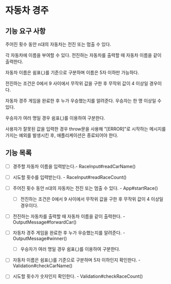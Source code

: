 # 자동차 경주

## 기능 요구 사항

주어진 횟수 동안 n대의 자동차는 전진 또는 멈출 수 있다.

각 자동차에 이름을 부여할 수 있다. 전진하는 자동차를 출력할 때 자동차 이름을 같이 출력한다.

자동차 이름은 쉼표(,)를 기준으로 구분하며 이름은 5자 이하만 가능하다.

전진하는 조건은 0에서 9 사이에서 무작위 값을 구한 후 무작위 값이 4 이상일 경우이다.

자동차 경주 게임을 완료한 후 누가 우승했는지를 알려준다. 우승자는 한 명 이상일 수 있다.

우승자가 여러 명일 경우 쉼표(,)를 이용하여 구분한다.

사용자가 잘못된 값을 입력한 경우 throw문을 사용해 "[ERROR]"로 시작하는 메시지를 가지는 예외를 발생시킨 후, 애플리케이션은 종료되어야 한다.

## 기능 목록

- [ ] 경주할 자동차 이름을 입력받는다.- RaceInput#readCarName()
- [ ] 시도할 횟수를 입력받는다. - RaceInput#readRaceCount()

- [ ] 주어진 횟수 동안 n대의 자동차는 전진 또는 멈출 수 있다. - App#startRace()
  - [ ] 전진하는 조건은 0에서 9 사이에서 무작위 값을 구한 후 무작위 값이 4 이상일 경우이다.

- [ ] 전진하는 자동차를 출력할 때 자동차 이름을 같이 출력한다. - OutputMessage#forwardCar()
- [ ] 자동차 경주 게임을 완료한 후 누가 우승했는지를 알려준다. - OutputMessage#winner()
  - [ ] 우승자가 여러 명일 경우 쉼표(,)를 이용하여 구분한다.

- [ ] 자동차 이름은 쉼표(,)를 기준으로 구분하며 5자 이하인지 확인한다. - Validation#checkCarName()
- [ ] 시도할 횟수가 숫자인지 확인한다. - Validation#checkRaceCount()
